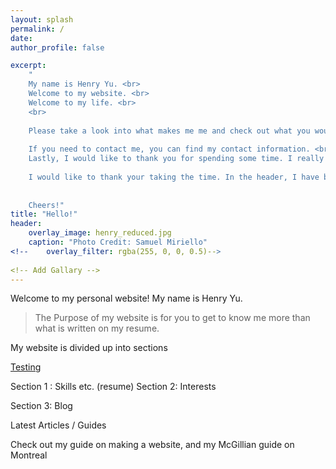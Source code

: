 ```yaml
---
layout: splash
permalink: /
date:
author_profile: false

excerpt: 
    "
    My name is Henry Yu. <br>
    Welcome to my website. <br>
    Welcome to my life. <br>
    <br> 
    
    Please take a look into what makes me me and check out what you would like for yourself. <br>
    
    If you need to contact me, you can find my contact information. <br> \n
    Lastly, I would like to thank you for spending some time. I really appreciate comments.<br>\n
    
    I would like to thank your taking the time. In the header, I have blogs, and everything. If you have any questions, let me know! 
    
    
    Cheers!"
title: "Hello!"
header:
    overlay_image: henry_reduced.jpg  
    caption: "Photo Credit: Samuel Miriello"
<!--    overlay_filter: rgba(255, 0, 0, 0.5)-->
    
<!-- Add Gallary -->
---
```


Welcome to my personal website! My name is Henry Yu.

> The Purpose of my website is for you to get to know me more than what is written on my resume. 

My website is divided up into sections 
<!-- 3 section gallary etc. Splash photos for each -->
[Testing](http://www.google.ca)

Section 1 : Skills etc. (resume)
Section 2: Interests 

Section 3: Blog 

Latest Articles / Guides 

Check out my guide on making a website, and my McGillian guide on Montreal



<!--
{% include base_path %}

<h3 class="archive__subtitle">{{ site.data.ui-text[site.locale].recent_posts }}</h3>

{% for post in paginator.posts %}
  {% include archive-single.html %}
{% endfor %}

{% include paginator.html %}
-->
